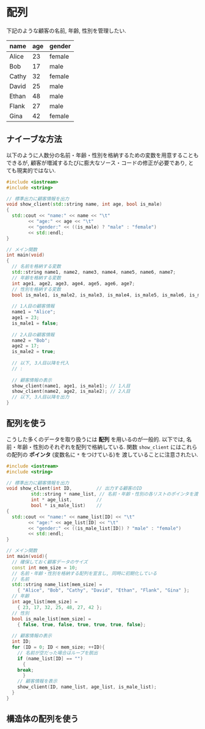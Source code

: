 # 配列
下記のような顧客の名前, 年齢, 性別を管理したい.

| name  | age | gender |
|-------|-----|--------|
| Alice | 23  | female |
| Bob   | 17  | male   |
| Cathy | 32  | female |
| David | 25  | male   |
| Ethan | 48  | male   |
| Flank | 27  | male   |
| Gina  | 42  | female |

## ナイーブな方法
以下のように人数分の名前・年齢・性別を格納するための変数を用意することもできるが, 
顧客が増減するたびに膨大なソース・コードの修正が必要であり, とても現実的ではない.

```c++
#include <iostream>
#include <string>

// 標準出力に顧客情報を出力
void show_client(std::string name, int age, bool is_male)
{
  std::cout << "name:" << name << "\t"
	    << "age:" << age << "\t"
	    << "gender:" << ((is_male) ? "male" : "female")
	    << std::endl;
}

// メイン関数
int main(void)
{
  // 名前を格納する変数
  std::string name1, name2, name3, name4, name5, name6, name7;
  // 年齢を格納する変数
  int age1, age2, age3, age4, age5, age6, age7;
  // 性別を格納する変数
  bool is_male1, is_male2, is_male3, is_male4, is_male5, is_male6, is_male7;
  
  // 1人目の顧客情報
  name1 = "Alice";
  age1 = 23;
  is_male1 = false;
  
  // 2人目の顧客情報
  name2 = "Bob";
  age2 = 17;
  is_male2 = true;
  
  // 以下, 3人目以降を代入
  // :
  
  // 顧客情報の表示
  show_client(name1, age1, is_male1); // 1人目
  show_client(name2, age2, is_male2); // 2人目
  // 以下, 3人目以降を出力
}
```

## 配列を使う
こうした多くのデータを取り扱うには **配列** を用いるのが一般的. 
以下では, 名前・年齢・性別のそれぞれを配列で格納している.
関数 `show_client` にはこれらの配列の **ポインタ** (変数名に `*` をつけている)を
渡していることに注意されたい.

``` c++
#include <iostream>
#include <string>

// 標準出力に顧客情報を出力
void show_client(int ID,		 // 出力する顧客のID
		 std::string * name_list, // 名前・年齢・性別の各リストのポインタを渡す
		 int * age_list,		 // 
		 bool * is_male_list)	 // 
{
  std::cout << "name:" << name_list[ID] << "\t"
	    << "age:" << age_list[ID] << "\t"
	    << "gender:" << ((is_male_list[ID]) ? "male" : "female")
	    << std::endl;
}

// メイン関数
int main(void){
  // 確保しておく顧客データのサイズ
  const int mem_size = 10;
  // 名前・年齢・性別を格納する配列を宣言し, 同時に初期化している
  // 名前
  std::string name_list[mem_size] =
    { "Alice", "Bob", "Cathy", "David", "Ethan", "Flank", "Gina" };
  // 年齢
  int age_list[mem_size] =
    { 23, 17, 32, 25, 48, 27, 42 };
  // 性別
  bool is_male_list[mem_size] =
    { false, true, false, true, true, true, false};
  
  // 顧客情報の表示
  int ID;
  for (ID = 0; ID < mem_size; ++ID){
    // 名前が空だった場合はループを脱出
    if (name_list[ID] == "")
      {
	break;
      }
    // 顧客情報を表示
    show_client(ID, name_list, age_list, is_male_list);
  }
}
```

## 構造体の配列を使う
